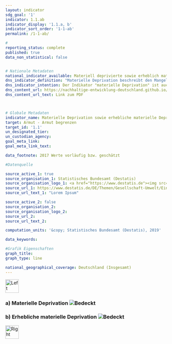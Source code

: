 ```yaml
---
layout: indicator                       
sdg_goal: '1'                       
indicator: 1.1.ab                       
indicator_display: '1.1.a, b'                       
indicator_sort_order: '1-1-ab'                       
permalink: /1-1-ab/                       

#                       
reporting_status: complete                       
published: true                       
data_non_statistical: false                       


# Nationale Metadaten                       
national_indicator_available: Materiell deprivierte sowie erheblich materiell deprivierte Personen  
dns_indicator_definition: "Materielle Deprivation beschreibt den Mangel an bestimmten Gebrauchsgütern und den unfreiwilligen Verzicht auf ausgewählten Konsum aus finanziellen Gründen. Die beiden Indikatoren geben den Anteil der Personen an der Gesamtbevölkerung an, die als materiell depriviert (1.1.a) bzw. als erheblich materiell depriviert (1.1.b) gelten. Die (erhebliche) materielle Entbehrung trifft für alle Menschen zu, deren Haushalt von neun vorgegebenen Kriterien, die die finanziellen Einschränkungen des Haushalts widerspiegeln, mindestens drei (erheblich materiell depriviert: mindestens vier) erfüllt."                     
dns_indicator_intention: Der Indikator "materielle Deprivation" ist auch Teil der ausführlichen Armuts- und Reichtumsberichterstattung der Bundesregierung. Durch die Identifikation individueller Mangelsituationen soll er stellvertretend zur Abbildung armutsgefährdeter Lebenslagen dienen. Daher soll der Prozentsatz der Personen, die materiell depriviert bzw. erheblich materiell depriviert sind, jeweils unter dem Niveau in der Europäischen Union liegen.  
dns_content_url: https://nachhaltige-entwicklung-deutschland.github.io/open-sdg-site-starter/public/content/1.1.a,b.pdf
dns_content_url_text: Link zum PDF                    



# Globale Metadaten                       
indicator_name: Materielle Deprivation sowie erhebliche materielle Deprivation                       
target: Armut - Armut begrenzen                       
target_id: '1.1'                       
un_designated_tier:                        
un_custodian_agency:                        
goal_meta_link:                        
goal_meta_link_text:                        

data_footnote: 2017 Werte vorläufig bzw. geschätzt

#Datenquelle                       

source_active_1: true
source_organisation_1: Statistisches Bundesamt (Destatis)
source_organisation_logo_1: <a href="https://www.destatis.de"><img src="https://g205sdgs.github.io/sdg-indicators/public/logos/destatis.png" alt="Logo Destatis" /></a>
source_url_1: https://www.destatis.de/DE/Themen/Gesellschaft-Umwelt/Einkommen-Konsum-Lebensbedingungen/Lebensbedingungen-Armutsgefaehrdung/_inhalt.html#sprg233586
source_url_text_1: "Lorem Ipsum"                        

source_active_2: false                       
source_organisation_2:                        
source_organisation_logo_2:                        
source_url_2:                        
source_url_text_2:                        

computation_units: '&copy; Statistisches Bundesamt (Destatis), 2019'                       

data_keywords:                        

#Grafik Eigenschaften                       
graph_title:                        
graph_type: line                       

national_geographical_coverage: Deutschland (Insgesamt)
---
```

<a href="https://nachhaltige-entwicklung-deutschland.github.io/open-sdg-site-starter/17-3-a/"><img src="https://g205sdgs.github.io/sdg-indicators/assets/img/left.png" alt="Left" height="42" width="42" /></a><h3>a) Materielle Deprivation <img src="https://g205sdgs.github.io/sdg-indicators/public/Wettersymbole/Bedeckt.png" alt="Bedeckt" /></h3>
<h3>b) Erhebliche materielle Deprivation <img src="https://g205sdgs.github.io/sdg-indicators/public/Wettersymbole/Bedeckt.png" alt="Bedeckt" /></h3><a href="https://nachhaltige-entwicklung-deutschland.github.io/open-sdg-site-starter/2-1-a/"><img src="https://g205sdgs.github.io/sdg-indicators/assets/img/right.png" alt="Right" height="42" width="42" /></a>
